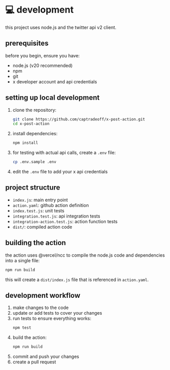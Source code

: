 # 💻 development

this project uses node.js and the twitter api v2 client.

## prerequisites

before you begin, ensure you have:

- node.js (v20 recommended)
- npm
- git
- x developer account and api credentials

## setting up local development

1. clone the repository:
   ```bash
   git clone https://github.com/captradeoff/x-post-action.git
   cd x-post-action
   ```

2. install dependencies:
   ```bash
   npm install
   ```

3. for testing with actual api calls, create a `.env` file:
   ```bash
   cp .env.sample .env
   ```
   
4. edit the `.env` file to add your x api credentials

## project structure

- `index.js`: main entry point
- `action.yaml`: github action definition
- `index.test.js`: unit tests
- `integration.test.js`: api integration tests
- `integration-action.test.js`: action function tests
- `dist/`: compiled action code

## building the action

the action uses @vercel/ncc to compile the node.js code and dependencies into a single file:

```bash
npm run build
```

this will create a `dist/index.js` file that is referenced in `action.yaml`.

## development workflow

1. make changes to the code
2. update or add tests to cover your changes
3. run tests to ensure everything works:
   ```bash
   npm test
   ```
4. build the action:
   ```bash
   npm run build
   ```
5. commit and push your changes
6. create a pull request 